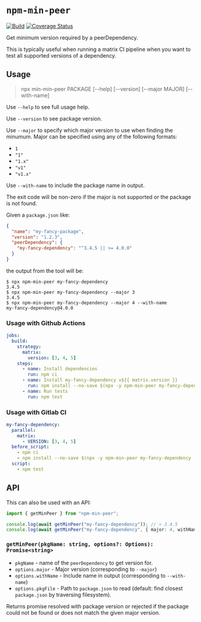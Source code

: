 # `npm-min-peer`

[![Build](https://github.com/ext/npm-min-peer/workflows/Build/badge.svg)](https://github.com/ext/min-min-peer/actions?query=workflow%3ABuild)
[![Coverage Status](https://coveralls.io/repos/github/ext/npm-min-peer/badge.svg?branch=master)](https://coveralls.io/github/ext/min-min-peer?branch=master)

Get minimum version required by a peerDependency.

This is typically useful when running a matrix CI pipeline when you want to test all supported versions of a dependency.

## Usage

> npx min-min-peer PACKAGE [--help] [--version] [--major MAJOR] [--with-name]

Use `--help` to see full usage help.

Use `--version` to see package version.

Use `--major` to specify which major version to use when finding the minumum.
Major can be specified using any of the following formats:

  - `1`
  - `"1"`
  - `"1.x"`
  - `"v1"`
  - `"v1.x"`

Use `--with-name` to include the package name in output.

The exit code will be non-zero if the major is not supported or the package is not found.

Given a `package.json` like:

```json
{
  "name": "my-fancy-package",
  "version": "1.2.3",
  "peerDependency": {
    "my-fancy-dependency": "^3.4.5 || >= 4.0.0"
  }
}
```

the output from the tool will be:

```
$ npx npm-min-peer my-fancy-dependency
3.4.5
$ npx npm-min-peer my-fancy-dependency --major 3
3.4.5
$ npx npm-min-peer my-fancy-dependency --major 4 --with-name
my-fancy-dependency@4.0.0
```

### Usage with Github Actions

```yaml
jobs:
  build:
    strategy:
      matrix:
        version: [3, 4, 5]
    steps:
      - name: Install dependencies
        run: npm ci
      - name: Install my-fancy-dependency v${{ matrix.version }}
        run: npm install --no-save $(npx -y npm-min-peer my-fancy-dependency --major ${{ matrix.version }} --with-name)
      - name: Run tests
        run: npm test
```

### Usage with Gitlab CI

```yaml
my-fancy-dependency:
  parallel:
    matrix:
      - VERSION: [3, 4, 5]
  before_script:
    - npm ci
    - npm install --no-save $(npx -y npm-min-peer my-fancy-dependency --major ${VERSION} --with-name)
  script:
    - npm test
```

## API

This can also be used with an API:

```ts
import { getMinPeer } from "npm-min-peer";

console.log(await getMinPeer("my-fancy-dependency")); // > 3.4.5
console.log(await getMinPeer("my-fancy-dependency", { major: 4, withName: true })); // > my-fancy-dependency@4.0.0
```

### `getMinPeer(pkgName: string, options?: Options): Promise<string>`

- `pkgName` - name of the `peerDependency` to get version for.
- `options.major` - Major version (corresponding to `--major`)
- `options.withName` - Include name in output (corresponding to `--with-name`)
- `options.pkgFile` - Path to `package.json` to read (default: find closest `package.json` by traversing filesystem).

Returns promise resolved with package version or rejected if the package could not be found or does not match the given major version.
